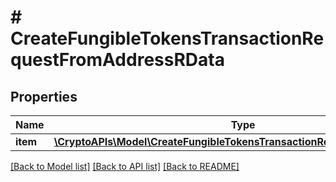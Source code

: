 # # CreateFungibleTokensTransactionRequestFromAddressRData

## Properties

Name | Type | Description | Notes
------------ | ------------- | ------------- | -------------
**item** | [**\CryptoAPIs\Model\CreateFungibleTokensTransactionRequestFromAddressRI**](CreateFungibleTokensTransactionRequestFromAddressRI.md) |  |

[[Back to Model list]](../../README.md#models) [[Back to API list]](../../README.md#endpoints) [[Back to README]](../../README.md)

